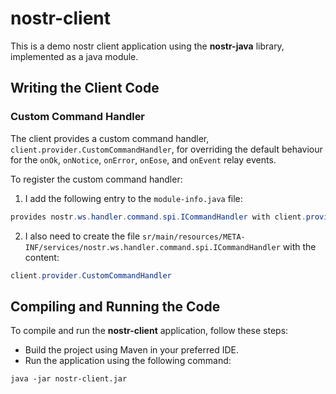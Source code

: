 
# nostr-client

This is a demo nostr client application using the **nostr-java** library, implemented as a java module.

## Writing the Client Code

### Custom Command Handler
The client provides a custom command handler, `client.provider.CustomCommandHandler`, for overriding the default behaviour for the `onOk`, `onNotice`, `onError`, `onEose`, and `onEvent` relay events.

To register the custom command handler:

1. I add the following entry to the `module-info.java` file:
```java
provides nostr.ws.handler.command.spi.ICommandHandler with client.provider.CustomCommandHandler;
```
2. I also need to create the file `sr/main/resources/META-INF/services/nostr.ws.handler.command.spi.ICommandHandler` with the content:

```java
client.provider.CustomCommandHandler
```

## Compiling and Running the Code
To compile and run the **nostr-client** application, follow these steps:

 - Build the project using Maven in your preferred IDE.
 - Run the application using the following command:
```
java -jar nostr-client.jar 
```
